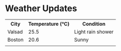 # Weather Updates

<!-- WEATHER-UPDATE-START -->
<table><tr><th>City</th><th>Temperature (°C)</th><th>Condition</th></tr><tr><td>Valsad</td><td>25.5</td><td>Light rain shower</td></tr><tr><td>Boston</td><td>20.6</td><td>Sunny</td></tr><tr><td></td><td></td><td></td></tr></table>
<!-- WEATHER-UPDATE-END -->
